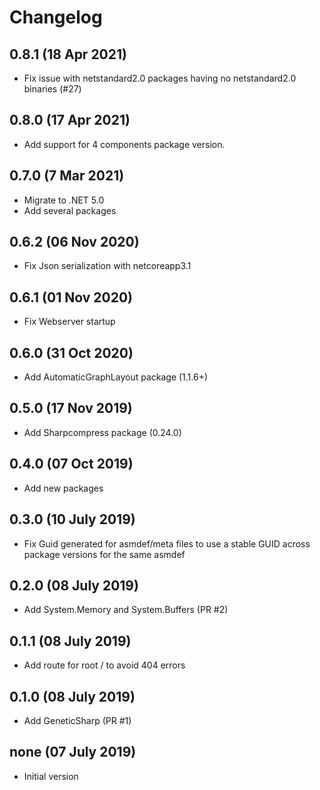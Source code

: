 # Changelog

## 0.8.1 (18 Apr 2021)
- Fix issue with netstandard2.0 packages having no netstandard2.0 binaries (#27)

## 0.8.0 (17 Apr 2021)
- Add support for 4 components package version.

## 0.7.0 (7 Mar 2021)
- Migrate to .NET 5.0
- Add several packages

## 0.6.2 (06 Nov 2020)
- Fix Json serialization with netcoreapp3.1

## 0.6.1 (01 Nov 2020)
- Fix Webserver startup

## 0.6.0 (31 Oct 2020)
- Add AutomaticGraphLayout package (1.1.6+)

## 0.5.0 (17 Nov 2019)
- Add Sharpcompress package (0.24.0)

## 0.4.0 (07 Oct 2019)
- Add new packages

## 0.3.0 (10 July 2019)
- Fix Guid generated for asmdef/meta files to use a stable GUID across package versions for the same asmdef

## 0.2.0 (08 July 2019)
- Add System.Memory and System.Buffers (PR #2)

## 0.1.1 (08 July 2019)
- Add route for root / to avoid 404 errors

## 0.1.0 (08 July 2019)
- Add GeneticSharp (PR #1)

## none (07 July 2019)
- Initial version
